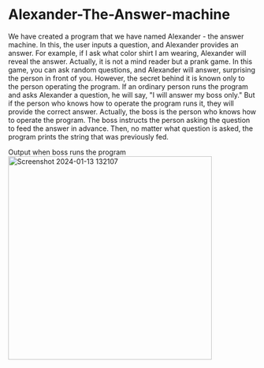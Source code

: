 # Alexander-The-Answer-machine
We have created a program that we have named Alexander - the answer machine. In this, the user inputs a question, and Alexander provides an answer. For example, if I ask what color shirt I am wearing, Alexander will reveal the answer. Actually, it is not a mind reader but a prank game. In this game, you can ask random questions, and Alexander will answer, surprising the person in front of you. However, the secret behind it is known only to the person operating the program. If an ordinary person runs the program and asks Alexander a question, he will say, "I will answer my boss only." But if the person who knows how to operate the program runs it, they will provide the correct answer. Actually, the boss is the person who knows how to operate the program. The boss instructs the person asking the question to feed the answer in advance. Then, no matter what question is asked, the program prints the string that was previously fed. 

Output when boss runs the program
<img width="413" alt="Screenshot 2024-01-13 132107" src="https://github.com/Muneeb-Ali-Shah/Alexander-The-Answer-machine/assets/154548736/73f4702d-6c73-463a-9dd0-1bfb3853d322">


